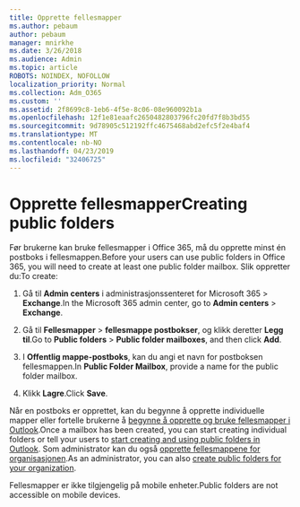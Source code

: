 ```yaml
---
title: Opprette fellesmapper
ms.author: pebaum
author: pebaum
manager: mnirkhe
ms.date: 3/26/2018
ms.audience: Admin
ms.topic: article
ROBOTS: NOINDEX, NOFOLLOW
localization_priority: Normal
ms.collection: Adm_O365
ms.custom: ''
ms.assetid: 2f8699c8-1eb6-4f5e-8c06-08e960092b1a
ms.openlocfilehash: 12f1e81eaafc2650482803796fc20fd7f8b3bd55
ms.sourcegitcommit: 9d78905c512192ffc4675468abd2efc5f2e4baf4
ms.translationtype: MT
ms.contentlocale: nb-NO
ms.lasthandoff: 04/23/2019
ms.locfileid: "32406725"
---
```

# <a name="creating-public-folders"></a><span data-ttu-id="18898-102">Opprette fellesmapper</span><span class="sxs-lookup"><span data-stu-id="18898-102">Creating public folders</span></span>

<span data-ttu-id="18898-103">Før brukerne kan bruke fellesmapper i Office 365, må du opprette minst én postboks i fellesmappen.</span><span class="sxs-lookup"><span data-stu-id="18898-103">Before your users can use public folders in Office 365, you will need to create at least one public folder mailbox.</span></span> <span data-ttu-id="18898-104">Slik oppretter du:</span><span class="sxs-lookup"><span data-stu-id="18898-104">To create:</span></span>
  
1. <span data-ttu-id="18898-105">Gå til **Admin centers** i administrasjonssenteret for Microsoft 365 \> **Exchange**.</span><span class="sxs-lookup"><span data-stu-id="18898-105">In the Microsoft 365 admin center, go to **Admin centers** \> **Exchange**.</span></span>
    
2. <span data-ttu-id="18898-106">Gå til **Fellesmapper** \> **fellesmappe postbokser**, og klikk deretter **Legg til**.</span><span class="sxs-lookup"><span data-stu-id="18898-106">Go to **Public folders** \> **Public folder mailboxes**, and then click **Add**.</span></span>
    
3. <span data-ttu-id="18898-107">I **Offentlig mappe-postboks**, kan du angi et navn for postboksen fellesmappen.</span><span class="sxs-lookup"><span data-stu-id="18898-107">In **Public Folder Mailbox**, provide a name for the public folder mailbox.</span></span>
    
4. <span data-ttu-id="18898-108">Klikk **Lagre**.</span><span class="sxs-lookup"><span data-stu-id="18898-108">Click **Save**.</span></span>
    
<span data-ttu-id="18898-109">Når en postboks er opprettet, kan du begynne å opprette individuelle mapper eller fortelle brukerne å [begynne å opprette og bruke fellesmapper i Outlook](https://support.office.com/article/Create-and-share-a-public-folder-in-Outlook-a2835011-d524-4a5c-a207-05c159bb2a97).</span><span class="sxs-lookup"><span data-stu-id="18898-109">Once a mailbox has been created, you can start creating individual folders or tell your users to [start creating and using public folders in Outlook](https://support.office.com/article/Create-and-share-a-public-folder-in-Outlook-a2835011-d524-4a5c-a207-05c159bb2a97).</span></span> <span data-ttu-id="18898-110">Som administrator kan du også [opprette fellesmappene for organisasjonen](https://technet.microsoft.com/library/bb691104%28v=exchg.150%29.aspx).</span><span class="sxs-lookup"><span data-stu-id="18898-110">As an administrator, you can also [create public folders for your organization](https://technet.microsoft.com/library/bb691104%28v=exchg.150%29.aspx).</span></span>
  
<span data-ttu-id="18898-111">Fellesmapper er ikke tilgjengelig på mobile enheter.</span><span class="sxs-lookup"><span data-stu-id="18898-111">Public folders are not accessible on mobile devices.</span></span>
  

